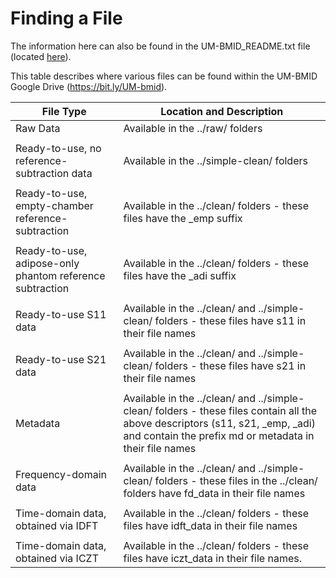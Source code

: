# Finding a File

The information here can also be found in the UM-BMID_README.txt file 
(located [here](https://github.com/UManitoba-BMS/UM-BMID/blob/master/docs/UM-BMID_README.txt)).


This table describes where various files can be found within the 
UM-BMID Google Drive (https://bit.ly/UM-bmid).

| File Type | Location and Description |
| ----------|--------------------------|
|Raw Data | Available in the ../raw/ folders |
| | | 
|Ready-to-use, no reference-subtraction data | Available in the ../simple-clean/ folders |
| | |
| Ready-to-use, empty-chamber reference-subtraction | Available in the ../clean/ folders - these files have the _emp suffix |
| | |
| Ready-to-use, adipose-only phantom reference subtraction | Available in the ../clean/ folders - these files have the _adi suffix |
| | |
| Ready-to-use S11 data | Available in the ../clean/ and ../simple-clean/ folders - these files have s11 in their file names |
| | |
| Ready-to-use S21 data | Available in the ../clean/ and ../simple-clean/ folders - these files have s21 in their file names |
| | |
| Metadata | Available in the ../clean/ and ../simple-clean/ folders - these files contain all the above descriptors (s11, s21, _emp, _adi) and contain the prefix md or metadata in their file names |
| | |
| Frequency-domain data | Available in the ../clean/ and ../simple-clean/ folders - these files in the ../clean/ folders have fd_data in their file names |
| | |
| Time-domain data, obtained via IDFT | Available in the ../clean/ folders - these files have idft_data in their file names |
| | |
|Time-domain data, obtained via ICZT | Available in the ../clean/ folders - these files have iczt_data in their file names.|